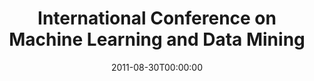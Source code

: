 ---
acronym: MLDM
date: '2011-08-30T00:00:00'
ext_url: http://www.mldm.de/
location: New York, USA
submission_date: '2011-02-01T00:00:00'
title: International Conference on Machine Learning and Data Mining
---